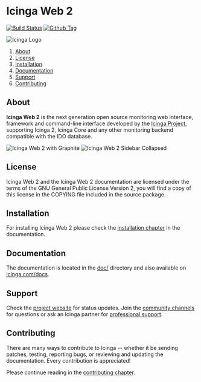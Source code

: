 # Icinga Web 2

[![Build Status](https://travis-ci.org/Icinga/icingaweb2.png?branch=master)](https://travis-ci.org/Icinga/icingaweb2)
[![Github Tag](https://img.shields.io/github/tag/Icinga/icingaweb2.svg)](https://github.com/Icinga/icingaweb2)

![Icinga Logo](https://icinga.com/wp-content/uploads/2014/06/icinga_logo.png)

1. [About](#about)
2. [License](#license)
3. [Installation](#installation)
4. [Documentation](#documentation)
5. [Support](#support)
6. [Contributing](#contributing)

## About

**Icinga Web 2** is the next generation open source monitoring web interface, framework
and command-line interface developed by the [Icinga Project](https://icinga.com/), supporting Icinga 2,
Icinga Core and any other monitoring backend compatible with the IDO database.

![Icinga Web 2 with Graphite](https://icinga.com/wp-content/uploads/2017/11/Icinga-Web-2-graphite.png "Icinga Web 2 with Graphite")
![Icinga Web 2 Sidebar Collapsed](https://icinga.com/wp-content/uploads/2017/11/Icinga-Web-2-collapsed-sidebar.png "Icinga Web 2 Sidebar Collapsed")

## License

Icinga Web 2 and the Icinga Web 2 documentation are licensed under the terms of the GNU
General Public License Version 2, you will find a copy of this license in the
COPYING file included in the source package.

## Installation

For installing Icinga Web 2 please check the [installation chapter](https://icinga.com/docs/icingaweb2/latest/doc/02-Installation/)
in the documentation.

## Documentation

The documentation is located in the [doc/](doc/) directory and also available
on [icinga.com/docs](https://icinga.com/docs/icingaweb2/latest/).

## Support

Check the [project website](https://icinga.com) for status updates. Join the
[community channels](https://icinga.com/community/) for questions
or ask an Icinga partner for [professional support](https://icinga.com/support/).

## Contributing

There are many ways to contribute to Icinga -- whether it be sending patches,
testing, reporting bugs, or reviewing and updating the documentation. Every
contribution is appreciated!

Please continue reading in the [contributing chapter](CONTRIBUTING.md).
